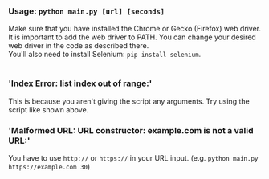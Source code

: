 ### Usage: `python main.py [url] [seconds]` <br/>
Make sure that you have installed the Chrome or Gecko (Firefox) web driver. It is important to add the web driver to PATH. You can change your desired web driver in the code as described there.<br/>
You'll also need to install Selenium: `pip install selenium`.
<br/>
<br/>
### 'Index Error: list index out of range:'
This is because you aren't giving the script any arguments. Try using the script like shown above.
<br/>
### 'Malformed URL: URL constructor: example.com is not a valid URL:'
You have to use `http://` or `https://` in your URL input. (e.g. `python main.py https://example.com 30`)
